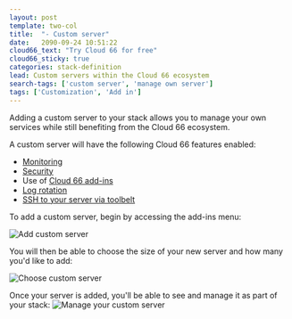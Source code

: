 ```yaml
---
layout: post
template: two-col
title:  "- Custom server"
date:   2090-09-24 10:51:22
cloud66_text: "Try Cloud 66 for free"
cloud66_sticky: true
categories: stack-definition
lead: Custom servers within the Cloud 66 ecosystem
search-tags: ['custom server', 'manage own server']
tags: ['Customization', 'Add in']
---
```


Adding a custom server to your stack allows you to manage your own services while still benefiting from the Cloud 66 ecosystem.

A custom server will have the following Cloud 66 features enabled:

- [Monitoring](/stack-features/server-monitoring.html)
- [Security](/stack-features/stack-security.html)
- Use of [Cloud 66 add-ins](/add-ins/addins-intro.html)
- [Log rotation](/stack-features/logging.html)
- [SSH to your server via toolbelt](/cloud-66-toolbelt/ssh.html)

To add a custom server, begin by accessing the add-ins menu:

![Add custom server](http://cdn.cloud66.com/images/help/addin_custom_server.png)

You will then be able to choose the size of your new server and how many you'd like to add:

![Choose custom server](http://cdn.cloud66.com/images/help/addin_example_custom_server.png)

Once your server is added, you'll be able to see and manage it as part of your stack:
![Manage your custom server](http://cdn.cloud66.com/images/help/addin_custom_server_screen.png)